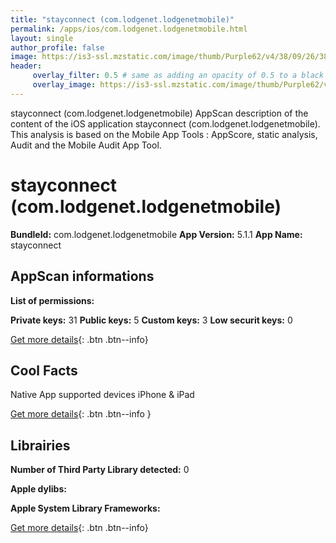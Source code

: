 ```yaml
---
title: "stayconnect (com.lodgenet.lodgenetmobile)"
permalink: /apps/ios/com.lodgenet.lodgenetmobile.html
layout: single
author_profile: false
image: https://is3-ssl.mzstatic.com/image/thumb/Purple62/v4/38/09/26/3809264a-7f01-6abb-c733-db5b6860a5f8/mzl.zqosnyjv.png/512x512bb.jpg
header: 
     overlay_filter: 0.5 # same as adding an opacity of 0.5 to a black background
     overlay_image: https://is3-ssl.mzstatic.com/image/thumb/Purple62/v4/38/09/26/3809264a-7f01-6abb-c733-db5b6860a5f8/mzl.zqosnyjv.png/512x512bb.jpg
---
```

stayconnect (com.lodgenet.lodgenetmobile) AppScan description of the content of the iOS application stayconnect (com.lodgenet.lodgenetmobile). This analysis is based on the Mobile App Tools : AppScore, static analysis, Audit and the Mobile Audit App Tool.

# stayconnect (com.lodgenet.lodgenetmobile)

**BundleId:** com.lodgenet.lodgenetmobile
**App Version:** 5.1.1
**App Name:** stayconnect


## AppScan informations 

**List of permissions:** 
  
  
**Private keys:** 31
**Public keys:** 5
**Custom keys:** 3
**Low securit keys:** 0
  
[Get more details](/pricing.html){: .btn .btn--info}

## Cool Facts

Native App
supported devices iPhone & iPad
  
[Get more details](/pricing.html){: .btn .btn--info }

## Librairies 
**Number of Third Party Library detected:** 0


**Apple dylibs:**


**Apple System Library Frameworks:**


  
[Get more details](/pricing.html){: .btn .btn--info}

